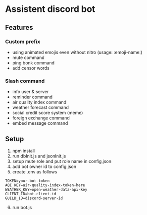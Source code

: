 # Assistent discord bot

## Features
### Custom prefix
* using animated emojis even without nitro (usage: :emoji-name:)
* mute command
* ping bonk command
* add censor words

### Slash command
* info user & server
* reminder command
* air quality index command
* weather forecast command
* social credit score system (meme)
* foreign exchange command
* embed message command

## Setup
1. npm install
2. run dbInit.js and jsonInit.js
3. setup mute role and put role name in config.json
4. add bot owner id to config.json
5. create .env as follows
```
TOKEN=your-bot-token
AQI_KEY=air-quality-index-token-here
WEATHER_KEY=open-weather-data-api-key
CLIENT_ID=bot-client-id
GUILD_ID=discord-server-id
```
6. run bot.js